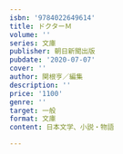 ```yaml
---
isbn: '9784022649614'
title: ドクターＭ
volume: ''
series: 文庫
publisher: 朝日新聞出版
pubdate: '2020-07-07'
cover: ''
author: 関根亨／編集
description: ''
price: '1100'
genre: ''
target: 一般
format: 文庫
content: 日本文学、小説・物語

---
```

